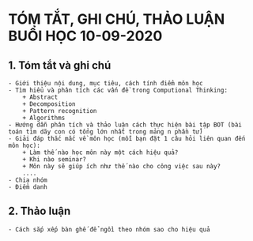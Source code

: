 # TÓM TẮT, GHI CHÚ, THẢO LUẬN BUỔI HỌC 10-09-2020

## 1. Tóm tắt và ghi chú 
	- Giới thiệu nội dung, mục tiêu, cách tính điểm môn học
	- Tìm hiểu và phân tích các vấn đề trong Computional Thinking:
		+ Abstract
		+ Decomposition
		+ Pattern recognition
		+ Algorithms 
	- Hướng dẫn phân tích và thảo luận cách thực hiện bài tập BOT (bài toán tìm dãy con có tổng lớn nhất trong mảng n phần tử)
	- Giải đáp thắc mắc về môn học (mỗi bạn đặt 1 câu hỏi liên quan đến môn học):
		+ Làm thế nào học môn này một cách hiệu quả?
		+ Khi nào seminar?
		+ Môn này sẽ giúp ích như thế nào cho công việc sau này?
		....
	- Chia nhóm
	- Điểm danh
## 2. Thảo luận
	- Cách sắp xếp bàn ghế để ngồi theo nhóm sao cho hiệu quả



